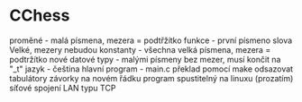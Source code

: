 # CChess

proměné - malá písmena, mezera = podtřžítko
funkce - první písmeno slova Velké, mezery nebudou
konstanty - všechna velká písmena, mezera = podtržítko
nové datové typy - malými písmeny bez mezer, musí končit na "_t"
jazyk - čeština
hlavní program - main.c
překlad pomocí make
odsazovat tabulátory
závorky na novém řádku
program spustitelný na linuxu (prozatím)
síťové spojení LAN typu TCP
